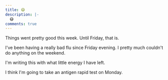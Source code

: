 ```yaml
---
title: 😷
description: |-
  😷
comments: true
---
```


Things went pretty good this week. Until Friday, that is.

I've been having a really bad flu since Friday evening. I pretty much couldn't
do anything on the weekend.

I'm writing this with what little energy I have left.

I think I'm going to take an antigen rapid test on Monday.
